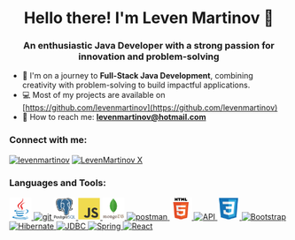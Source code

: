 <h1 align="center">Hello there! I'm Leven Martinov 👋</h1>

<h3 align="center">An enthusiastic Java Developer with a strong passion for innovation and problem-solving</h3>

* 🌱 I'm on a journey to **Full-Stack Java Development**, combining creativity with problem-solving to build impactful applications.
* 💻 Most of my projects are available on [https://github.com/levenmartinov](https://github.com/levenmartinov)
* 📧 How to reach me: **levenmartinov@hotmail.com**

<h3 align="left">Connect with me:</h3>
<p align="left">
<a href="https://www.linkedin.com/in/levenmartinov/" target="blank"><img align="center" src="https://raw.githubusercontent.com/rahuldkjain/github-profile-readme-generator/master/src/images/icons/Social/linked-in-alt.svg" alt="levenmartinov" height="30" width="40" /></a>
<a href="https://x.com/LevenMartinov" target="_blank"><img align="center" src="https://cdn.simpleicons.org/x/white" alt="LevenMartinov X" height="30" width="40" /></a>
</p>

<h3 align="left">Languages and Tools:</h3>
<p align="left">
    <a href="https://www.java.com" target="_blank" rel="noreferrer">
        <img src="https://raw.githubusercontent.com/devicons/devicon/master/icons/java/java-original.svg" alt="java" width="40" height="40"/>
    </a>
    <a href="https://git-scm.com/" target="_blank" rel="noreferrer">
        <img src="https://www.vectorlogo.zone/logos/git-scm/git-scm-icon.svg" alt="git" width="40" height="40"/>
    </a>
    <a href="https://www.postgresql.org" target="_blank" rel="noreferrer">
        <img src="https://raw.githubusercontent.com/devicons/devicon/master/icons/postgresql/postgresql-original-wordmark.svg" alt="postgresql" width="40" height="40"/>
    </a>
    <a href="https://developer.mozilla.org/en-US/docs/Web/JavaScript" target="_blank" rel="noreferrer">
        <img src="https://raw.githubusercontent.com/devicons/devicon/master/icons/javascript/javascript-original.svg" alt="javascript" width="40" height="40"/>
    </a>
    <a href="https://www.mongodb.com/" target="_blank" rel="noreferrer">
        <img src="https://raw.githubusercontent.com/devicons/devicon/master/icons/mongodb/mongodb-original-wordmark.svg" alt="mongodb" width="40" height="40"/>
    <img src="https://www.vectorlogo.zone/logos/getpostman/getpostman-icon.svg?v=123" alt="postman" width="40" height="40"/>
    <a href="https://www.w3.org/html/" target="_blank" rel="noreferrer">
        <img src="https://raw.githubusercontent.com/devicons/devicon/master/icons/html5/html5-original-wordmark.svg" alt="html5" width="40" height="40"/>
    </a>
    <a href="#" target="_blank" rel="noreferrer">
  <img src="https://img.shields.io/badge/API-REST-informational?style=flat&logo=swagger&logoColor=white&color=85EA2D" alt="API" height="40"/>
    </a>
    <a href="https://www.w3.org/Style/CSS/" target="_blank" rel="noreferrer">
  <img src="https://raw.githubusercontent.com/devicons/devicon/master/icons/css3/css3-original.svg" alt="CSS3" width="40" height="40"/>
    </a>
    <a href="https://getbootstrap.com" target="_blank" rel="noreferrer">
  <img src="https://cdn.jsdelivr.net/gh/devicons/devicon@latest/icons/bootstrap/bootstrap-original.svg" alt="Bootstrap" width="40" height="40"/>
    </a>
    <a href="https://hibernate.org" target="_blank" rel="noreferrer">
  <img src="https://www.vectorlogo.zone/logos/hibernate/hibernate-icon.svg" alt="Hibernate" width="40" height="40"/>
    </a>
    <a href="https://docs.oracle.com/javase/tutorial/jdbc/" target="_blank" rel="noreferrer">
  <img src="https://www.vectorlogo.zone/logos/java/java-icon.svg" alt="JDBC" width="40" height="40"/>
    </a>
    <a href="https://spring.io/" target="_blank" rel="noreferrer">
  <img src="https://www.vectorlogo.zone/logos/springio/springio-icon.svg" alt="Spring" width="40" height="40"/>
    </a>
    <a href="https://reactjs.org/" target="_blank" rel="noreferrer">
  <img src="https://cdn.worldvectorlogo.com/logos/react-2.svg" alt="React" width="40" height="40"/>
    </a>
</p>


